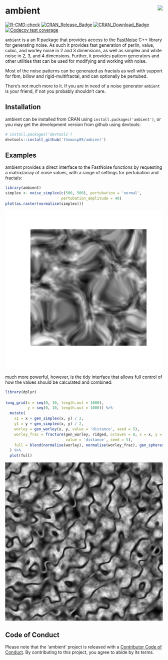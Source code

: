 
<!-- README.md is generated from README.Rmd. Please edit that file -->

# ambient <img src="man/figures/logo.png" align="right" />

<!-- badges: start -->

[![R-CMD-check](https://github.com/thomasp85/ambient/actions/workflows/R-CMD-check.yaml/badge.svg)](https://github.com/thomasp85/ambient/actions/workflows/R-CMD-check.yaml)
[![CRAN_Release_Badge](http://www.r-pkg.org/badges/version-ago/ambient)](https://CRAN.R-project.org/package=ambient)
[![CRAN_Download_Badge](http://cranlogs.r-pkg.org/badges/ambient)](https://CRAN.R-project.org/package=ambient)
[![Codecov test
coverage](https://codecov.io/gh/thomasp85/ambient/branch/main/graph/badge.svg)](https://codecov.io/gh/thomasp85/ambient?branch=main)
<!-- badges: end -->

`ambient` is a an R package that provides access to the
[FastNoise](https://github.com/Auburns/FastNoise) C++ library for
generating noise. As such it provides fast generation of perlin, value,
cubic, and worley noise in 2 and 3 dimensions, as well as simplex and
white noise in 2, 3, and 4 dimensions. Further, it provides pattern
generators and other utilities that can be used for modifying and
working with noise.

Most of the noise patterns can be generated as fractals as well with
support for fbm, billow and rigid-multifractal, and can optionally be
pertubed.

There’s not much more to it. If you are in need of a noise generator
`ambient` is your friend, if not you probably shouldn’t care.

## Installation

ambient can be installed from CRAN using `install.packages('ambient')`,
or you may get the development version from github using devtools:

``` r
# install.packages('devtools')
devtools::install_github('thomasp85/ambient')
```

## Examples

ambient provides a direct interface to the FastNoise functions by
requesting a matrix/array of noise values, with a range of settings for
pertubation and fractals:

``` r
library(ambient)
simplex <- noise_simplex(c(500, 500), pertubation = 'normal', 
                         pertubation_amplitude = 40)
plot(as.raster(normalise(simplex)))
```

![](man/figures/README-unnamed-chunk-3-1.png)<!-- -->

much more powerful, however, is the tidy interface that allows full
control of how the values should be calculated and combined:

``` r
library(dplyr)

long_grid(x = seq(0, 10, length.out = 1000), 
          y = seq(0, 10, length.out = 1000)) %>% 
  mutate(
    x1 = x + gen_simplex(x, y) / 2, 
    y1 = y + gen_simplex(x, y) / 2,
    worley = gen_worley(x, y, value = 'distance', seed = 5),
    worley_frac = fracture(gen_worley, ridged, octaves = 8, x = x, y = y, 
                           value = 'distance', seed = 5),
    full = blend(normalise(worley), normalise(worley_frac), gen_spheres(x1, y1))
  ) %>% 
  plot(full)
```

![](man/figures/README-unnamed-chunk-4-1.png)<!-- -->

## Code of Conduct

Please note that the ‘ambient’ project is released with a [Contributor
Code of
Conduct](https://ambient.data-imaginist.com/CODE_OF_CONDUCT.html). By
contributing to this project, you agree to abide by its terms.
